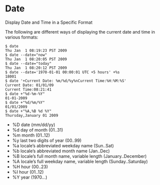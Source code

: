 # Date

Display Date and Time in a Specific Format

The following are different ways of displaying the current date and time in various formats:

```
$ date
Thu Jan  1 08:19:23 PST 2009
$ date --date="now"
Thu Jan  1 08:20:05 PST 2009
$ date --date="today"
Thu Jan  1 08:20:12 PST 2009
$ date --date='1970-01-01 00:00:01 UTC +5 hours' +%s 
18001
$ date '+Current Date: %m/%d/%y%nCurrent Time:%H:%M:%S'
Current Date: 01/01/09
Current Time:08:21:41
$ date +"%d-%m-%Y"
01-01-2009
$ date +"%d/%m/%Y"
01/01/2009
$ date +"%A,%B %d %Y"
Thursday,January 01 2009
```
* %D date (mm/dd/yy)
* %d day of month (01..31)
* %m month (01..12)
* %y last two digits of year (00..99)
* %a locale’s abbreviated weekday name (Sun..Sat)
* %b locale’s abbreviated month name (Jan..Dec)
* %B locale’s full month name, variable length (January..December)
* %A locale’s full weekday name, variable length (Sunday..Saturday)
* %H hour (00..23)
* %I hour (01..12)
* %Y year (1970...)
